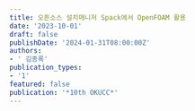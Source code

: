 ```yaml
---
title: 오픈소스 설치매니저 Spack에서 OpenFOAM 활용
date: '2023-10-01'
draft: false
publishDate: '2024-01-31T08:00:00Z'
authors:
- ' 김종록'
publication_types:
- '1'
featured: false
publication: '*10th OKUCC*'
---
```


